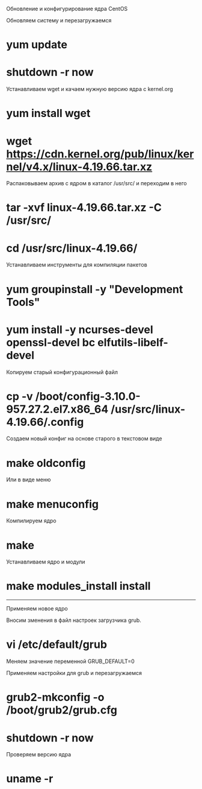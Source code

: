 Обновление и конфигурирование ядра CentOS

Обновляем систему и перезагружаемся
# yum update
# shutdown -r now 

Устанавливаем wget и качаем нужную версию ядра с kernel.org
# yum install wget
# wget https://cdn.kernel.org/pub/linux/kernel/v4.x/linux-4.19.66.tar.xz

Распаковываем архив с ядром в каталог /usr/src/ и переходим в него
# tar -xvf linux-4.19.66.tar.xz -C /usr/src/
# cd /usr/src/linux-4.19.66/

Устанавливаем инструменты для компиляции пакетов
# yum groupinstall -y "Development Tools"
# yum install -y ncurses-devel openssl-devel bc elfutils-libelf-devel

Копируем старый конфигурационный файл
# cp -v /boot/config-3.10.0-957.27.2.el7.x86_64 /usr/src/linux-4.19.66/.config

Создаем новый конфиг на основе старого в текстовом виде
# make oldconfig

Или в виде меню
# make menuconfig


Компилируем ядро
# make

Устанавливаем ядро и модули
# make modules_install install

---------------------------------

Применяем новое ядро

Вносим зменения в файл настроек загрузчика grub.
# vi /etc/default/grub
Меняем значение переменной GRUB_DEFAULT=0

Применяем настройки для grub и перезагружаемся
# grub2-mkconfig -o /boot/grub2/grub.cfg
# shutdown -r now

Проверяем версию ядра

# uname -r







